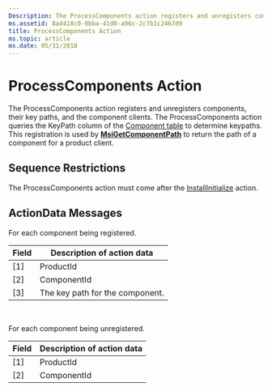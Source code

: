 ```yaml
---
Description: The ProcessComponents action registers and unregisters components, their key paths, and the component clients.
ms.assetid: 8ad418c0-9bba-41d0-a96c-2c7b1c2467d9
title: ProcessComponents Action
ms.topic: article
ms.date: 05/31/2018
---
```


# ProcessComponents Action

The ProcessComponents action registers and unregisters components, their key paths, and the component clients. The ProcessComponents action queries the KeyPath column of the [Component table](component-table.md) to determine keypaths. This registration is used by [**MsiGetComponentPath**](/windows/desktop/api/Msi/nf-msi-msigetcomponentpatha) to return the path of a component for a product client.

## Sequence Restrictions

The ProcessComponents action must come after the [InstallInitialize](installinitialize-action.md) action.

## ActionData Messages

For each component being registered.



| Field | Description of action data      |
|-------|---------------------------------|
| \[1\] | ProductId                       |
| \[2\] | ComponentId                     |
| \[3\] | The key path for the component. |



 

For each component being unregistered.



| Field | Description of action data |
|-------|----------------------------|
| \[1\] | ProductId                  |
| \[2\] | ComponentId                |



 

 

 



